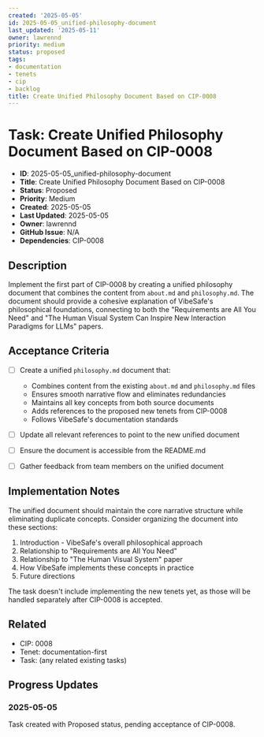 ```yaml
---
created: '2025-05-05'
id: 2025-05-05_unified-philosophy-document
last_updated: '2025-05-11'
owner: lawrennd
priority: medium
status: proposed
tags:
- documentation
- tenets
- cip
- backlog
title: Create Unified Philosophy Document Based on CIP-0008
---
```


# Task: Create Unified Philosophy Document Based on CIP-0008

- **ID**: 2025-05-05_unified-philosophy-document
- **Title**: Create Unified Philosophy Document Based on CIP-0008
- **Status**: Proposed
- **Priority**: Medium
- **Created**: 2025-05-05
- **Last Updated**: 2025-05-05
- **Owner**: lawrennd
- **GitHub Issue**: N/A
- **Dependencies**: CIP-0008

## Description

Implement the first part of CIP-0008 by creating a unified philosophy document that combines the content from `about.md` and `philosophy.md`. The document should provide a cohesive explanation of VibeSafe's philosophical foundations, connecting to both the "Requirements are All You Need" and "The Human Visual System Can Inspire New Interaction Paradigms for LLMs" papers.

## Acceptance Criteria

- [ ] Create a unified `philosophy.md` document that:
  - Combines content from the existing `about.md` and `philosophy.md` files
  - Ensures smooth narrative flow and eliminates redundancies
  - Maintains all key concepts from both source documents
  - Adds references to the proposed new tenets from CIP-0008
  - Follows VibeSafe's documentation standards

- [ ] Update all relevant references to point to the new unified document

- [ ] Ensure the document is accessible from the README.md

- [ ] Gather feedback from team members on the unified document

## Implementation Notes

The unified document should maintain the core narrative structure while eliminating duplicate concepts. Consider organizing the document into these sections:

1. Introduction - VibeSafe's overall philosophical approach
2. Relationship to "Requirements are All You Need" 
3. Relationship to "The Human Visual System" paper
4. How VibeSafe implements these concepts in practice
5. Future directions

The task doesn't include implementing the new tenets yet, as those will be handled separately after CIP-0008 is accepted.

## Related

- CIP: 0008
- Tenet: documentation-first
- Task: (any related existing tasks)

## Progress Updates

### 2025-05-05

Task created with Proposed status, pending acceptance of CIP-0008. 